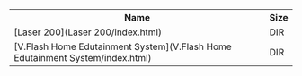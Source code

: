 <table>
<tr><th>Name</th><th>Size</th></tr>
<tr><td>
[Laser 200](Laser 200/index.html)
</td><td>DIR</td></tr>
<tr><td>
[V.Flash Home Edutainment System](V.Flash Home Edutainment System/index.html)
</td><td>DIR</td></tr>
</table>
